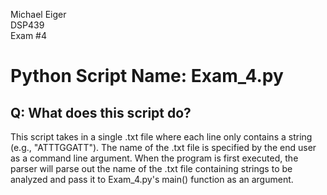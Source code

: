 Michael Eiger  
DSP439  
Exam #4  

# Python Script Name: Exam_4.py

## Q: What does this script do?
This script takes in a single .txt file where each line only contains a string (e.g., "ATTTGGATT").  The name of the .txt file is specified by the end user as a command line argument. When the program is first executed, the parser will parse out the name of the .txt file containing strings to be analyzed and pass it to Exam_4.py's main() function as an argument.
